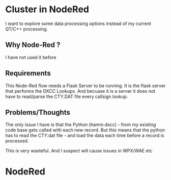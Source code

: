 # Cluster in NodeRed

I want to explore some data processing options instead of my current QT/C++ processing.

## Why Node-Red ?

I have not used it before


## Requirements

This Node-Red flow needs a Flask Server to be running. It is the flask server that performs the DXCC Lookups. And becuase it is a server it does not have to read/parse the CTY.DAT file every callsign lookup.




## Problems/Thoughts

The only issue I have is that the Python (hamm.dxcc) - from my existing code base gets called with each new record. But this means that the python has to read the CTY.dat file - and load the data each time before a record is processed. 

This is very wasteful. And I suspect will cause issues in WPX/WAE etc
# NodeRed
